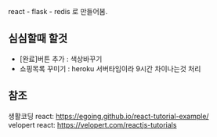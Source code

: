 react - flask - redis 로 만들어봄.

## 심심할때 할것
* [완료]버튼 추가 : 색상바꾸기
* 쇼핑목록 꾸미기 : heroku 서버타임이라 9시간 차이나는것 처리


## 참조
생활코딩 react: <https://egoing.github.io/react-tutorial-example/>  
velopert react: <https://velopert.com/reactjs-tutorials>
